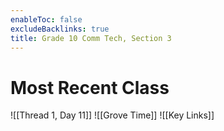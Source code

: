 ```yaml
---
enableToc: false
excludeBacklinks: true
title: Grade 10 Comm Tech, Section 3
---
```


# Most Recent Class
![[Thread 1, Day 11]]
![[Grove Time]]
![[Key Links]]